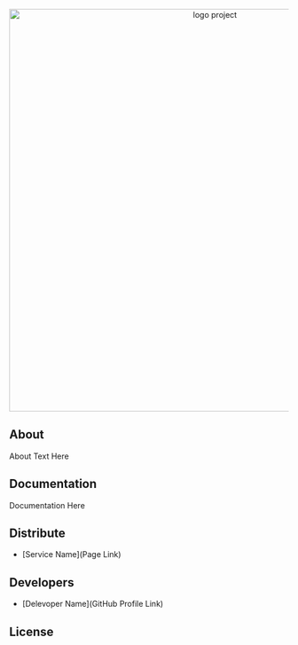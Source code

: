 <p align="center">
      <img src="https://i.ibb.co/RSgnBNF/logo02.png" alt="logo project" width="726">
</p>

## About

About Text Here

## Documentation

Documentation Here

## Distribute

- [Service Name](Page Link)


## Developers

- [Delevoper Name](GitHub Profile Link)

## License
